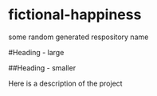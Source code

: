 # fictional-happiness
some random generated respository name

#Heading - large

##Heading - smaller

Here is a description of the project


